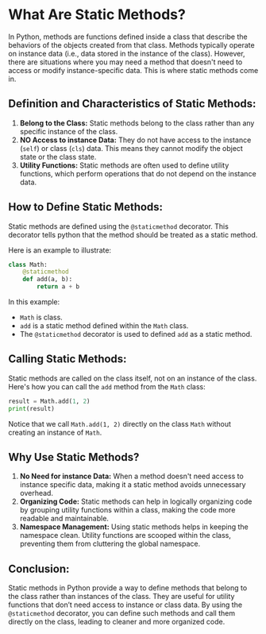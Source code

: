 # What Are Static Methods?
In Python, methods are functions defined inside a class that describe the behaviors of the objects created from that class. Methods typically operate on instance data (i.e., data stored in the instance of the class). However, there are situations where you may need a method that doesn't need to access or modify instance-specific data. This is where static methods come in.

## Definition and Characteristics of Static Methods:
1. **Belong to the Class:** Static methods belong to the class rather than any specific instance of the class.
2. **NO Access to instance Data:** They do not have access to the instance (`self`) or class (`cls`) data. This means they cannot modify the object state or the class state.
3. **Utility Functions:** Static methods are often used to define utility functions, which perform operations that do not depend on the instance data.

## How to Define Static Methods:
Static methods are defined using the `@staticmethod` decorator. This decorator tells python that the method should be treated as a static method.

Here is an example to illustrate:
```python
class Math:
    @staticmethod
    def add(a, b):
        return a + b
```
In this example:
- `Math` is class.
- `add` is a static method defined within the `Math` class.
- The `@staticmethod` decorator is used to defined `add` as a static method.

## Calling Static Methods:
Static methods are called on the class itself, not on an instance of the class. Here's how you can call the `add` method from the `Math` class:
```python
result = Math.add(1, 2)
print(result)
```
Notice that we call `Math.add(1, 2)` directly on the class `Math` without creating an instance of `Math`.

## Why Use Static Methods?
1. **No Need for instance Data:** When a method doesn't need access to instance specific data, making it a static method avoids unnecessary overhead.
2. **Organizing Code:** Static methods can help in logically organizing code by grouping utility functions within a class, making the code more readable and maintainable.
3. **Namespace Management:** Using static methods helps in keeping the namespace clean. Utility functions are scooped within the class, preventing them from cluttering the global namespace.

## Conclusion:
Static methods in Python provide a way to define methods that belong to the class rather than instances of the class. They are useful for utility functions that don’t need access to instance or class data. By using the `@staticmethod` decorator, you can define such methods and call them directly on the class, leading to cleaner and more organized code.
